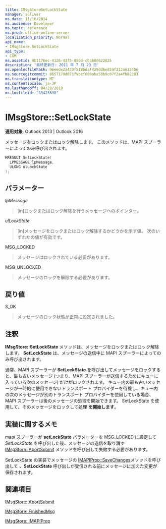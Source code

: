 ```yaml
---
title: IMsgStoreSetLockState
manager: soliver
ms.date: 11/16/2014
ms.audience: Developer
ms.topic: reference
ms.prod: office-online-server
localization_priority: Normal
api_name:
- IMsgStore.SetLockState
api_type:
- COM
ms.assetid: 4b1176ec-4126-43f5-856d-cbab8d622825
description: '最終更新日: 2011 年 7 月 23 日'
ms.openlocfilehash: 9eeede2a430f5186daf429dd6ed59f312ae334be
ms.sourcegitcommit: 8657170d071f9bcf680aba50b9c07f2a4fb82283
ms.translationtype: MT
ms.contentlocale: ja-JP
ms.lasthandoff: 04/28/2019
ms.locfileid: "33423630"
---
```

# <a name="imsgstoresetlockstate"></a>IMsgStore::SetLockState

  
  
**適用対象**: Outlook 2013 | Outlook 2016 
  
メッセージをロックまたはロック解除します。 このメソッドは、MAPI スプーラーによってのみ呼び出されます。
  
```cpp
HRESULT SetLockState(
  LPMESSAGE lpMessage,
  ULONG ulLockState  
);
```

## <a name="parameters"></a>パラメーター

 _lpMessage_
  
> [in]ロックまたはロック解除を行うメッセージへのポインター。
    
 _ulLockState_
  
> [in]メッセージをロックまたはロック解除するかどうかを示す値。 次のいずれかの値が有効です。
    
MSG_LOCKED 
  
> メッセージはロックされている必要があります。 
    
MSG_UNLOCKED 
  
> メッセージのロックを解除する必要があります。
    
## <a name="return-value"></a>戻り値

S_OK 
  
> メッセージのロック状態が正常に設定されました。
    
## <a name="remarks"></a>注釈

**IMsgStore::SetLockState** メソッドは、メッセージをロックまたはロック解除します。 **SetLockState** は、メッセージの送信中に MAPI スプーラーによってのみ呼び出されます。 
  
通常、MAPI スプーラーが **SetLockState** を呼び出してメッセージをロックすると、最も古いメッセージ (つまり、MAPI スプーラーが送信するためにキューに入っている次のメッセージ) だけがロックされます。 キュー内の最も古いメッセージが一時的に使用できないトランスポート プロバイダーを待機し、キュー内の次のメッセージが別のトランスポート プロバイダーを使用している場合、MAPI スプーラーは後のメッセージの処理を開始できます。 SetLockState を使用して、そのメッセージをロックして処理 **を開始します**。
  
## <a name="notes-to-implementers"></a>実装に関するメモ

mapi スプーラーが **setLockState** パラメーターを MSG_LOCKED に設定して  _SetLockState_ を呼び出した後、メッセージの送信を取り消す [IMsgStore::AbortSubmit](imsgstore-abortsubmit.md) メソッドを呼び出して失敗する必要があります。 
  
SetLockState の実装でメッセージの [IMAPIProp::SaveChanges](imapiprop-savechanges.md)メソッドを呼び出して **、SetLockState** 呼び出しが受信される前にメッセージに加えた変更が保存されます。 
  
## <a name="see-also"></a>関連項目



[IMsgStore::AbortSubmit](imsgstore-abortsubmit.md)
  
[IMsgStore::FinishedMsg](imsgstore-finishedmsg.md)
  
[IMsgStore: IMAPIProp](imsgstoreimapiprop.md)

